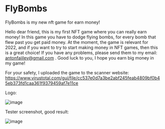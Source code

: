 # FlyBombs
FlyBombs is my new nft game for earn money!

Hello dear friend, this is my first NFT game where you can really earn money!
In this game you have to dodge flying bombs, for every bomb that flew past you get paid money. 
At the moment, the game is relevant for 2022, and if you want to try to start making money in NFT games, then this is a great choice!
If you have any problems, please send them to my email: antonfaiilev@gmail.com .
Good luck to you, I hope you earn big money in my game!

For your safety, I uploaded the game to the scanner website: 
https://www.virustotal.com/gui/file/cc537e0d7a3be2abf245feab4809bf0b45eb373fd1caa361f9379459af7e11ce

Logo:

![image](https://share.creavite.co/Cqo8xq3CAAALC3lH.gif)


Tester screenshot, good result:

![image](https://i.imgur.com/wD9qwhI.png)
